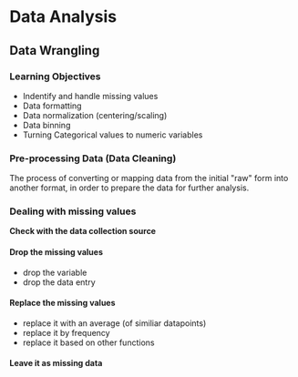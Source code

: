 # Data Analysis


## Data Wrangling  

### Learning Objectives  

 - Indentify and handle missing values
 - Data formatting
 - Data normalization (centering/scaling)
 - Data binning 
 - Turning Categorical values to numeric variables

  
### Pre-processing Data (Data Cleaning)
  
The process of converting or mapping data from the initial "raw" form into another format, in order to prepare the data for further analysis.

### Dealing with missing values
  
**Check with the data collection source**

#### Drop the missing values  
  
 - drop the variable
 - drop the data entry

#### Replace the missing values  
  
 - replace it with an average (of similiar datapoints) 
 - replace it by frequency
 - replace it based on other functions

#### Leave it as missing data  
